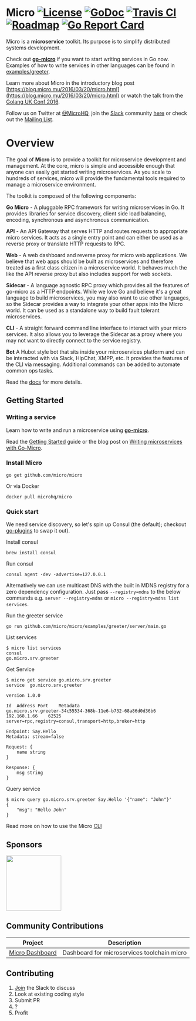 # Micro [![License](https://img.shields.io/:license-apache-blue.svg)](https://opensource.org/licenses/Apache-2.0) [![GoDoc](https://godoc.org/github.com/micro/micro?status.svg)](https://godoc.org/github.com/micro/micro) [![Travis CI](https://travis-ci.org/micro/micro.svg?branch=master)](https://travis-ci.org/micro/micro) [![Roadmap](https://img.shields.io/badge/roadmap-in%20progress-lightgrey.svg)](https://github.com/micro/micro/blob/master/doc/roadmap.md) [![Go Report Card](https://goreportcard.com/badge/micro/micro)](https://goreportcard.com/report/github.com/micro/micro)


Micro is a **microservice** toolkit. Its purpose is to simplify distributed systems development.

Check out [**go-micro**](https://github.com/micro/go-micro) if you want to start writing services in Go now. Examples of how to write services in other languages can be found in [examples/greeter](https://github.com/micro/micro/tree/master/examples/greeter).

Learn more about Micro in the introductory blog post [https://blog.micro.mu/2016/03/20/micro.html](https://blog.micro.mu/2016/03/20/micro.html) or watch the talk from the [Golang UK Conf 2016](https://www.youtube.com/watch?v=xspaDovwk34).

Follow us on Twitter at [@MicroHQ](https://twitter.com/microhq), join the [Slack](https://micro-services.slack.com) community [here](http://slack.micro.mu/) or 
check out the [Mailing List](https://groups.google.com/forum/#!forum/microhq).

# Overview
The goal of **Micro** is to provide a toolkit for microservice development and management. At the core, micro is simple and accessible enough that anyone can easily get started writing microservices. As you scale to hundreds of services, micro will provide the fundamental tools required to manage a microservice environment.

The toolkit is composed of the following components:

**Go Micro** - A pluggable RPC framework for writing microservices in Go. It provides libraries for 
service discovery, client side load balancing, encoding, synchronous and asynchronous communication.

**API** - An API Gateway that serves HTTP and routes requests to appropriate micro services. 
It acts as a single entry point and can either be used as a reverse proxy or translate HTTP requests to RPC.

**Web** - A web dashboard and reverse proxy for micro web applications. We believe that 
web apps should be built as microservices and therefore treated as a first class citizen in a microservice world. It behaves much the like the API 
reverse proxy but also includes support for web sockets.

**Sidecar** - A language agnostic RPC proxy which provides all the features of go-micro as a HTTP endpoints. While we love Go and 
believe it's a great language to build microservices, you may also want to use other languages, so the Sidecar provides a way to integrate 
your other apps into the Micro world. It can be used as a standalone way to build fault tolerant microservices.

**CLI** - A straight forward command line interface to interact with your micro services. 
It also allows you to leverage the Sidecar as a proxy where you may not want to directly connect to the service registry.

**Bot** A Hubot style bot that sits inside your microservices platform and can be interacted with via Slack, HipChat, XMPP, etc. 
It provides the features of the CLI via messaging. Additional commands can be added to automate common ops tasks.

Read the [docs](https://github.com/micro/micro/tree/master/doc) for more details.

## Getting Started

### Writing a service

Learn how to write and run a microservice using [**go-micro**](https://github.com/micro/go-micro). 

Read the [Getting Started](https://github.com/micro/micro/blob/master/doc/getting-started.md) guide or the blog post on 
[Writing microservices with Go-Micro](https://blog.micro.mu/2016/03/28/go-micro.html).

### Install Micro

```shell
go get github.com/micro/micro
```

Or via Docker

```shell
docker pull microhq/micro
```

### Quick start

We need service discovery, so let's spin up Consul (the default); checkout [go-plugins](https://github.com/micro/go-plugins) to swap it out).

Install consul
```
brew install consul
```

Run consul
```
consul agent -dev -advertise=127.0.0.1
```

Alternatively we can use multicast DNS with the built in MDNS registry for a zero dependency configuration. Just pass `--registry=mdns` to the below commands e.g. `server --registry=mdns` or `micro --registry=mdns list services`.

Run the greeter service
```shell
go run github.com/micro/micro/examples/greeter/server/main.go
```

List services
```shell
$ micro list services
consul
go.micro.srv.greeter
```

Get Service
```shell
$ micro get service go.micro.srv.greeter
service  go.micro.srv.greeter

version 1.0.0

Id	Address	Port	Metadata
go.micro.srv.greeter-34c55534-368b-11e6-b732-68a86d0d36b6	192.168.1.66	62525	server=rpc,registry=consul,transport=http,broker=http

Endpoint: Say.Hello
Metadata: stream=false

Request: {
	name string
}

Response: {
	msg string
}
```

Query service
```shell
$ micro query go.micro.srv.greeter Say.Hello '{"name": "John"}'
{
	"msg": "Hello John"
}
```

Read more on how to use the Micro [CLI](https://github.com/micro/micro/tree/master/cli)

## Sponsors

<a href="https://blog.micro.mu/2016/04/25/announcing-sixt-sponsorship.html"><img src="https://micro.mu/sixt_logo.png" width=150px height="auto" /></a>

## Community Contributions

Project		|	Description
-----		|	------
[Micro Dashboard](https://github.com/Margatroid/micro-dashboard)	|	Dashboard for microservices toolchain micro

## Contributing

1. [Join](http://slack.micro.mu/) the Slack to discuss
2. Look at existing coding style
3. Submit PR
4. ?
5. Profit

